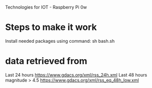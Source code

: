 Technologies for IOT - Raspberry Pi 0w


# Steps to make it work

Install needed packages using command:
sh bash.sh

# data retrieved from
Last 24 hours
https://www.gdacs.org/xml/rss_24h.xml
Last 48 hours magnitude > 4.5
https://www.gdacs.org/xml/rss_eq_48h_low.xml

